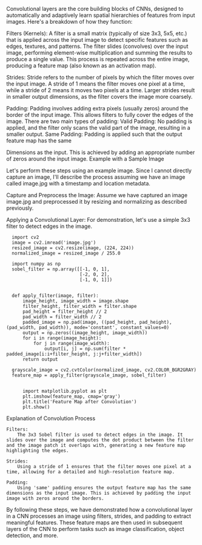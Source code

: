 Convolutional layers are the core building blocks of CNNs, designed to automatically and adaptively learn spatial hierarchies of features from input images. Here's a breakdown of how they function:

  Filters (Kernels):
        A filter is a small matrix (typically of size 3x3, 5x5, etc.) that is applied across the input image to detect specific features such as edges, textures, and patterns.
        The filter slides (convolves) over the input image, performing element-wise multiplication and summing the results to produce a single value. This process is repeated across the entire image, producing a feature map (also known as an activation map).

  Strides:
        Stride refers to the number of pixels by which the filter moves over the input image. A stride of 1 means the filter moves one pixel at a time, while a stride of 2 means it moves two pixels at a time.
        Larger strides result in smaller output dimensions, as the filter covers the image more coarsely.

  Padding:
        Padding involves adding extra pixels (usually zeros) around the border of the input image. This allows filters to fully cover the edges of the image.
        There are two main types of padding:
            Valid Padding: No padding is applied, and the filter only scans the valid part of the image, resulting in a smaller output.
            Same Padding: Padding is applied such that the output feature map has the same

Dimensions as the input. This is achieved by adding an appropriate number of zeros around the input image.
Example with a Sample Image

Let's perform these steps using an example image. Since I cannot directly capture an image, I'll describe the process assuming we have an image called image.jpg with a timestamp and location metadata.

  Capture and Preprocess the Image:
        Assume we have captured an image image.jpg and preprocessed it by resizing and normalizing as described previously.

  Applying a Convolutional Layer:
        For demonstration, let's use a simple 3x3 filter to detect edges in the image.



      import cv2
      image = cv2.imread('image.jpg')
      resized_image = cv2.resize(image, (224, 224))
      normalized_image = resized_image / 255.0
      
      import numpy as np
      sobel_filter = np.array([[-1, 0, 1],
                               [-2, 0, 2],
                               [-1, 0, 1]])
      
      
      def apply_filter(image, filter):
          image_height, image_width = image.shape
          filter_height, filter_width = filter.shape
          pad_height = filter_height // 2
          pad_width = filter_width // 2
          padded_image = np.pad(image, ((pad_height, pad_height), (pad_width, pad_width)), mode='constant', constant_values=0)
          output = np.zeros((image_height, image_width))
          for i in range(image_height):
              for j in range(image_width):
                  output[i, j] = np.sum(filter * padded_image[i:i+filter_height, j:j+filter_width])
          return output
      
      grayscale_image = cv2.cvtColor(normalized_image, cv2.COLOR_BGR2GRAY)
      feature_map = apply_filter(grayscale_image, sobel_filter)
      
      
          import matplotlib.pyplot as plt
          plt.imshow(feature_map, cmap='gray')
          plt.title('Feature Map after Convolution')
          plt.show()

Explanation of Convolution Process

    Filters:
        The 3x3 Sobel filter is used to detect edges in the image. It slides over the image and computes the dot product between the filter and the image patch it overlaps with, generating a new feature map highlighting the edges.

    Strides:
        Using a stride of 1 ensures that the filter moves one pixel at a time, allowing for a detailed and high-resolution feature map.

    Padding:
        Using 'same' padding ensures the output feature map has the same dimensions as the input image. This is achieved by padding the input image with zeros around the borders.

By following these steps, we have demonstrated how a convolutional layer in a CNN processes an image using filters, strides, and padding to extract meaningful features. These feature maps are then used in subsequent layers of the CNN to perform tasks such as image classification, object detection, and more.
